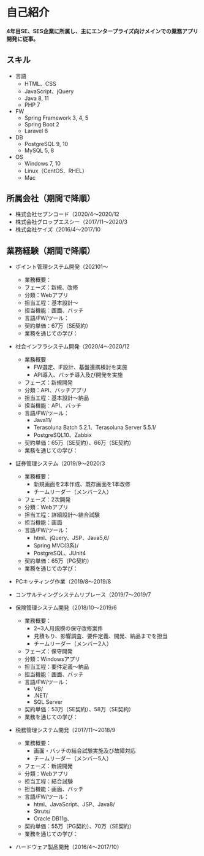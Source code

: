 # 自己紹介
#### 4年目SE、SES企業に所属し、主にエンタープライズ向けメインでの業務アプリ開発に従事。

## スキル
- 言語
	- HTML、CSS
	- JavaScript、jQuery
	- Java 8, 11
	- PHP 7
- FW
	- Spring Framework 3, 4, 5
	- Spring Boot 2
	- Laravel 6
- DB
	- PostgreSQL 9, 10
	- MySQL 5, 8
- OS
	- Windows 7, 10
	- Linux（CentOS、RHEL）
	- Mac

## 所属会社（期間で降順）
- 株式会社セブンコード（2020/4〜2020/12
- 株式会社グロップエスシー（2017/11〜2020/3
- 株式会社ケイズ（2016/4〜2017/10

## 業務経験（期間で降順）
- ポイント管理システム開発（202101〜
	- 業務概要：
	- フェーズ：新規、改修
	- 分類：Webアプリ
	- 担当工程：基本設計〜
	- 担当機能：画面、バッチ
	- 言語/FW/ツール：
	- 契約単価：67万（SE契約）
	- 業務を通じての学び：

- 社会インフラシステム開発（2020/4〜2020/12
	- 業務概要
		- FW選定、IF設計、基盤連携検討を実施
		- API導入、バッチ導入及び開発を実施
	- フェーズ：新規開発
	- 分類：API、バッチアプリ
	- 担当工程：基本設計〜納品
	- 担当機能：API、バッチ
	- 言語/FW/ツール：
		- Java11/
		- Terasoluna Batch 5.2.1、Terasoluna Server 5.5.1/
		- PostgreSQL10、Zabbix
	- 契約単価：65万（SE契約）、66万（SE契約）
	- 業務を通じての学び：

- 証券管理システム（2019/9〜2020/3
	- 業務概要：
		- 新規画面を2本作成、既存画面を1本改修
		- チームリーダー（メンバー2人）
	- フェーズ：2次開発
	- 分類：Webアプリ
	- 担当工程：詳細設計〜結合試験
	- 担当機能：画面
	- 言語/FW/ツール：
		- html、jQuery、JSP、Java5,6/
		- Spring MVC(3系)/
		- PostgreSQL、JUnit4
	- 契約単価：65万（PG契約）
	- 業務を通じての学び：

- PCキッティング作業（2019/8〜2019/8
- コンサルティングシステムリプレース（2019/7〜2019/7

- 保険管理システム開発（2018/10〜2019/6
	- 業務概要：
		- 2~3人月規模の保守改修案件
		- 見積もり、影響調査、要件定義、開発、納品までを担当
		- チームリーダー（メンバー2人）
	- フェーズ：保守開発
	- 分類：Windowsアプリ
	- 担当工程：要件定義〜納品
	- 担当機能：画面、バッチ
	- 言語/FW/ツール：
		- VB/
		- .NET/
		- SQL Server
	- 契約単価：53万（SE契約）、58万（SE契約）
	- 業務を通じての学び：

- 税務管理システム開発（2017/11〜2018/9
	- 業務概要：
		- 画面・バッチの結合試験実施及び故障対応
		- チームリーダー（メンバー5人）
	- フェーズ：新規開発
	- 分類：Webアプリ
	- 担当工程：結合試験
	- 担当機能：画面、バッチ
	- 言語/FW/ツール：
		- html、JavaScript、JSP、Java8/
		- Struts/
		- Oracle DB11g、
	- 契約単価：55万（PG契約）、70万（SE契約）
	- 業務を通じての学び：

- ハードウェア製品開発（2016/4〜2017/10）

